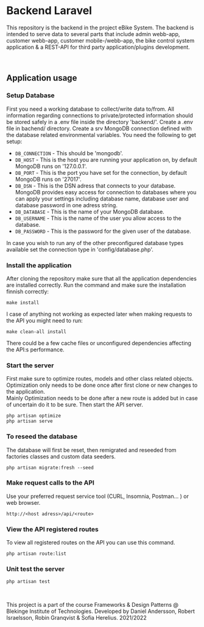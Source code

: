 # Backend Laravel

This repository is the backend in the project eBike System. 
The backend is intended to serve data to several parts that include admin webb-app, 
customer webb-app, customer mobile-/webb-app, the bike control system application & a 
REST-API for third party application/plugins development.


<br>

## Application usage

### Setup Database
First you need a working database to collect/write data to/from. All information regarding connections to private/protected information should be stored safely in a .env file inside the directory 'backend/'.
Create a .env file in bachend/ directory. Create a srv MongoDB connection defined with the database related environmental variables.
You need the following to get setup:
* ```DB_CONNECTION``` - This should be 'mongodb'.
* ```DB_HOST``` - This is the host you are running your application on, by default MongoDB runs on '127.0.0.1'.
* ```DB_PORT``` - This is the port you have set for the connection, by default MongoDB runs on '27017'.
* ```DB_DSN``` - This is the DSN adress that connects to your database. MongoDB provides easy access for connection to databases where you can 
apply your settings including database name, database user and database password in one adress string.
* ```DB_DATABASE``` - This is the name of your MongoDB database.
* ```DB_USERNAME``` - This is the name of the user you allow access to the database.
* ```DB_PASSWORD``` - This is the password for the given user of the database.

In case you wish to run any of the other preconfigured database types available set the connection type in 'config/database.php'.


### Install the application
After cloning the repository make sure that all the application dependencies are installed correctly.
Run the command and make sure the installation finnish correctly:
```
make install
```
I case of anything not working as expected later when making requests to the API you might need to run:
```
make clean-all install
```
There could be a few cache files or unconfigured dependencies affecting the API:s performance.

### Start the server
First make sure to optimize routes, models and other class related objects. 
Optimization only needs to be done once after first clone or new changes to the application.  
Mainly Optimization needs to be done after a new route is added but in case of uncertain do it to be sure. 
Then start the API server.
```
php artisan optimize
php artisan serve
```

### To reseed the database
The database will first be reset, then remigrated and reseeded from factories classes and custom data seeders.
```
php artisan migrate:fresh --seed
```


### Make request calls to the API
Use your preferred request service tool (CURL, Insomnia, Postman... ) or web browser.
```
http://<host adress>/api/<route>
```

### View the API registered routes
To view all registered routes on the API you can use this command.
```
php artisan route:list
```


### Unit test the server
```
php artisan test
```

<br>

This project is a part of the course Frameworks & Design Patterns @ Blekinge Institute of Technologies.
Developed by Daniel Andersson, Robert Israelsson, Robin Granqvist & Sofia Herelius.
2021/2022

